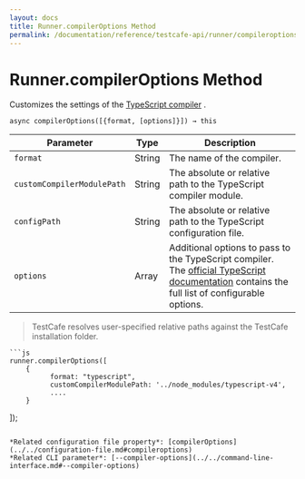 ```yaml
---
layout: docs
title: Runner.compilerOptions Method
permalink: /documentation/reference/testcafe-api/runner/compileroptions.html
---
```

# Runner.compilerOptions Method

Customizes the settings of the [TypeScript compiler](../../../guides/concepts/typescript-and-coffeescript.md#customize-compiler-options) .

```text
async compilerOptions([{format, [options]}]) → this
```

Parameter | Type   | Description
--------- | ------ | ---------------------
`format` | String | The name of the compiler.
`customCompilerModulePath` |  String | The absolute or relative path to the TypeScript compiler module.
`configPath` | String | The absolute or relative path to the TypeScript configuration file. 
`options` | Array | Additional options to pass to the TypeScript compiler. The [official TypeScript documentation](https://www.typescriptlang.org/docs/handbook/compiler-options.html) contains the full list of configurable options.

> TestCafe resolves user-specified relative paths against the TestCafe installation folder.

    ```js
    runner.compilerOptions([
        {
              format: "typescript",
              customCompilerModulePath: '../node_modules/typescript-v4',
              ....
        }
   ]);
   ```

*Related configuration file property*: [compilerOptions](../../configuration-file.md#compileroptions)  
*Related CLI parameter*: [--compiler-options](../../command-line-interface.md#--compiler-options)

